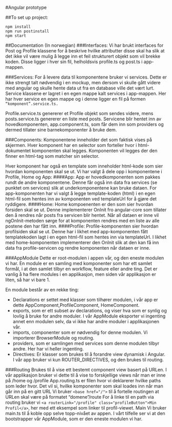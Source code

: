 #Angular prototype

##To set up project: 
```
npm install  
npm run postinstall  
npm start 
```

##Documentation (In norwegian)
###Interfaces:
Vi har brukt interfaces for Post og Profile klassene for å beskrive hvilke attributter disse skal ha slik at det ikke vil være mulig å legge inn et feil strukturert objekt som vil brekke koden. Disse ligger i hver sin fil, helholdsvis profile.ts og post.ts i app-mappen. 

###Services: 
For å levere data til komponentene bruker vi services. Dette er ikke strengt talt nødvendig i en mockup, men dersom vi skulle gått videre med angular og skulle hente data ut fra en database ville det vært lurt. 
Service klassene er lagret i en egen mappe kalt services i app-mappen. Her har hver service en egen mappe og i denne ligger en fil på formen `“komponent”.service.ts.`

Profile.service.ts genererer et Profile objekt som sendes videre, mens posts.service.ts genererer en liste med posts. 
Servicene blir hentet inn av hovedkomponenten, app.component.ts, som får dem inn som providers og dermed tillater sine barnekomponenter å bruke dem. 

###Components: 
Komponentene inneholder det som faktisk vises på skjermen. 
Hver komponent har en selector som forteller hvor i html-dokumentet komponenten skal legges. Komponenten vil legges der den finner en html-tag som matcher sin selector. 

Hver komponent har også en template som inneholder html-kode som sier hvordan komponenten skal se ut. 
Vi har valgt å dele opp i komponentene i Profile, Home og App:
####App: 
App er hovedkomponenten som pakkes rundt de andre komponentene. Denne får også inn data fra services (se punktet om services) slik at underkomponentene kan bruke dataen. For app-komponenten har vi valgt å legge template-koden (html) i en egen html-fil som hentes inn av komponenten ved templateUrl for å gjøre det ryddigere. 
####Home: 
Home kompoenenten er den som sier hvordan forsiden skal se ut. Denne implementerer OnInit fro angular-core som tillater den å rendres når posts fra servicen blir hentet. Når all dataen er inne vil ngOnInit-metoden sørge for at komponenten rendres med en liste av alle postene den har fått inn. 
####Profile: 
Profile-komponenten sier hvordan profilsiden skal se ut. Denne har i likhet med app-komponenten fått templatekoden lagt i en egen html-fil som hentes inn via templateUrl. I likhet med home-komponenten implementerer den OnInit slik at den kan få inn data fra profile-servicen og rendre komponenten når dataen er inne. 

###AppModule
Dette er root-modulen i appen vår, og den eneste modulen vi har. 
En module er en samling med komponenter som har ett samlet formål, i at den samlet tilbyr en workflow, feature eller andre ting. Det er vanlig å ha flere modules i en applikasjon, men siden vår applikasjon er liten, så har vi bare 1. 

En module består av en rekke ting:

* Declarations  er settet med klasser som tilhører modulen, i vår app er dette AppComponent,ProfileComponent, HomeComponent.
* exports, som er ett subset av declarations, og viser hva som er synlig og  lovlig å    bruke for andre moduler. I vår AppModule eksporter vi ingenting annet enn modulen selv, da vi ikke har andre moduler i applikasjonen vår. 
* imports,  componenter som er nødvendig for denne modulen. Vi importerer BrowserModule og routing. 
* providers, som er samlingen med services som denne modulen tilbyr andre. Her har vi heller ingenting. 
* Directives: Er klasser som brukes til å forandre view dynamisk i Angular. I vår app bruker vi kun ROUTER_DIRECTIVES, og den brukes til routing. 

###Routing 
Brukes til å vise ett bestemt component view basert på URLen. I vår applikasjon bruker vi dette til å vise to forskjellige views når man er inne på /home og /profile 
App.routing.ts er filen hvor vi deklarerer hvilke paths som leder hvor. Det vil si, hvilke komponenter som skal loades inn når man går inn på en gitt URL
Vi bruker `<base href="/">`  til å fortelle routingen at URLen skal være på formatet “domene”/route
For å linke til en path via routing bruker vi `<a routerLink="/profile" class="profileButton">Min Profil</a>`, her med ett eksempel som linker til profil-viewet. 
Main
Vi bruker main.ts til å koble opp selve topp-nivået av appen. I vårt tilfelle ser vi at den bootstrapper vår AppModule, som er den eneste modulen vi har. 
